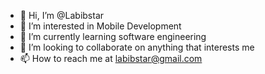 - 👋 Hi, I’m @Labibstar
- 👀 I’m interested in Mobile Development
- 🌱 I’m currently learning software engineering
- 💞️ I’m looking to collaborate on anything that interests me
- 📫 How to reach me at labibstar@gmail.com


